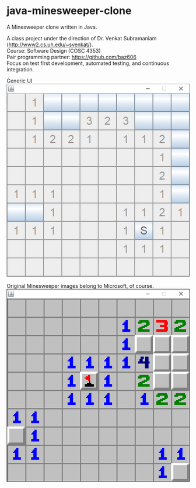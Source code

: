# java-minesweeper-clone
A Minesweeper clone written in Java.

A class project under the direction of Dr. Venkat Subramaniam (http://www2.cs.uh.edu/~svenkat/).<br/>
Course: Software Design (COSC 4353)<br/>
Pair programming partner: https://github.com/baz606<br/>
Focus on test first development, automated testing, and continuous integration.

Generic UI  
![](preview-generic.png)

Original Minesweeper images belong to Microsoft, of course.  
![](preview.png)
